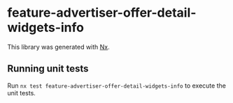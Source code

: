 # feature-advertiser-offer-detail-widgets-info

This library was generated with [Nx](https://nx.dev).

## Running unit tests

Run `nx test feature-advertiser-offer-detail-widgets-info` to execute the unit tests.
